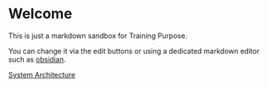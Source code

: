 # Welcome

This is just a markdown sandbox for Training Purpose.

You can change it via the edit buttons or using a dedicated markdown editor such as [obsidian](https://obsidian.md/).

[System Architecture](system-architecture.md)
